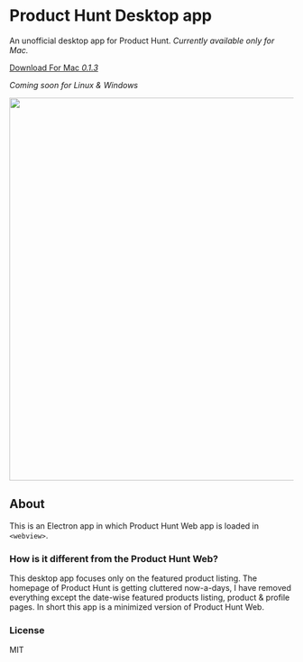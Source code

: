 # Product Hunt Desktop app
An unofficial desktop app for Product Hunt. *Currently available only for Mac.*

[Download For Mac *0.1.3*](https://pages.github.com/)

*Coming soon for Linux & Windows*

<p align=center><img src="https://i.imgur.com/R2mHXSq.png" width="680"></p>

## About
This is an Electron app in which Product Hunt Web app is loaded in `<webview>`. 

### How is it different from the Product Hunt Web?
This desktop app focuses only on the featured product listing. The homepage of Product Hunt is getting cluttered now-a-days, I have removed everything except the date-wise featured products listing, product & profile pages. In short this app is a minimized version of Product Hunt Web.

### License
MIT
